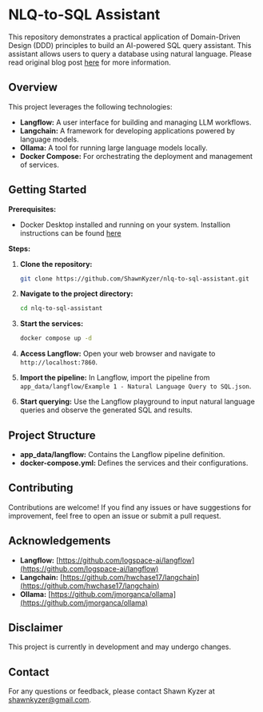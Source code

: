 # NLQ-to-SQL Assistant

This repository demonstrates a practical application of Domain-Driven Design (DDD) principles to build an AI-powered SQL query assistant. This assistant allows users to query a database using natural language. Please read original blog post [here](https://opendatascience.com/domain-driven-design-in-practice-crafting-an-ai-assistant-step-by-step/) for more information. 

## Overview

This project leverages the following technologies:

* **Langflow:** A user interface for building and managing LLM workflows.
* **Langchain:** A framework for developing applications powered by language models.
* **Ollama:** A tool for running large language models locally.
* **Docker Compose:** For orchestrating the deployment and management of services.

## Getting Started

**Prerequisites:**

* Docker Desktop installed and running on your system. Installion instructions can be found [here](https://docs.docker.com/get-docker/)

**Steps:**

1. **Clone the repository:**
   ```bash
   git clone https://github.com/ShawnKyzer/nlq-to-sql-assistant.git
   ```

2. **Navigate to the project directory:**
   ```bash
   cd nlq-to-sql-assistant
   ```

3. **Start the services:**
   ```bash
   docker compose up -d
   ```

4. **Access Langflow:**
   Open your web browser and navigate to `http://localhost:7860`.

5. **Import the pipeline:**
   In Langflow, import the pipeline from `app_data/langflow/Example 1 - Natural Language Query to SQL.json`.

6. **Start querying:**
   Use the Langflow playground to input natural language queries and observe the generated SQL and results.

## Project Structure

* **app_data/langflow:** Contains the Langflow pipeline definition.
* **docker-compose.yml:** Defines the services and their configurations.

## Contributing

Contributions are welcome! If you find any issues or have suggestions for improvement, feel free to open an issue or submit a pull request.


## Acknowledgements

* **Langflow:** [https://github.com/logspace-ai/langflow](https://github.com/logspace-ai/langflow)
* **Langchain:** [https://github.com/hwchase17/langchain](https://github.com/hwchase17/langchain)
* **Ollama:** [https://github.com/jmorganca/ollama](https://github.com/jmorganca/ollama)

## Disclaimer

This project is currently in development and may undergo changes.

## Contact

For any questions or feedback, please contact Shawn Kyzer at [shawnkyzer@gmail.com](mailto:shawnkyzer@gmail.com).
